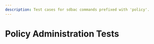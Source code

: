 ```yaml
---
description: Test cases for sdbac commands prefixed with 'policy'.
---
```


# Policy Administration Tests

